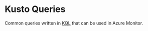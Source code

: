 # Kusto Queries
Common queries written in [KQL](https://docs.microsoft.com/en-us/azure/data-explorer/kusto/concepts/) that can be used in Azure Monitor.